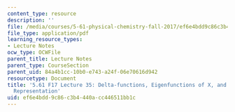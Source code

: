 ```yaml
---
content_type: resource
description: ''
file: /media/courses/5-61-physical-chemistry-fall-2017/ef6e4bdd9c86c3b4440acc446511bb1c_MIT5_61F17_lec35.pdf
file_type: application/pdf
learning_resource_types:
- Lecture Notes
ocw_type: OCWFile
parent_title: Lecture Notes
parent_type: CourseSection
parent_uid: 84a4b1cc-10b0-e743-a24f-06e70616d942
resourcetype: Document
title: '5.61 F17 Lecture 35: Delta-functions, Eigenfunctions of X, and Discrete Variable
  Representation'
uid: ef6e4bdd-9c86-c3b4-440a-cc446511bb1c
---
```

